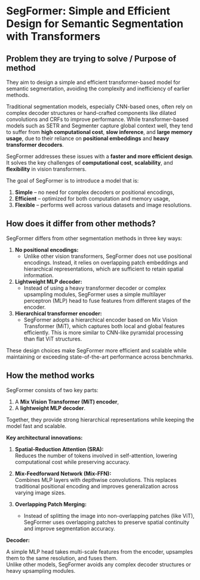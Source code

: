 # SegFormer: Simple and Efficient Design for Semantic Segmentation with Transformers 

## Problem they are trying to solve / Purpose of method

They aim to design a simple and efficient transformer-based model for semantic segmentation, avoiding the complexity and inefficiency of earlier methods.

Traditional segmentation models, especially CNN-based ones,
often rely on complex decoder structures or hand-crafted components like dilated convolutions and CRFs to improve performance.
While transformer-based models such as SETR and Segmenter capture global context well, they tend to suffer from **high computational cost**,
**slow inference**, and **large memory usage**, due to their reliance on **positional embeddings** and **heavy transformer decoders**.

SegFormer addresses these issues with a **faster and more efficient design**.  
It solves the key challenges of **computational cost**, **scalability**, and **flexibility** in vision transformers.

The goal of SegFormer is to introduce a model that is:

1. **Simple** – no need for complex decoders or positional encodings,  
2. **Efficient** – optimized for both computation and memory usage,  
3. **Flexible** – performs well across various datasets and image resolutions.

## How does it differ from other methods?

SegFormer differs from other segmentation methods in three key ways:

1.  **No positional encodings:**
    - Unlike other vision transformers, SegFormer does not use positional encodings.
    Instead, it relies on overlapping patch embeddings and hierarchical representations,
    which are sufficient to retain spatial information.
2. **Lightweight MLP decoder:**
    - Instead of using a heavy transformer decoder or complex upsampling modules,
    SegFormer uses a simple multilayer perceptron (MLP) head to fuse features from different stages of the encoder.
3.  **Hierarchical transformer encoder:**
    - SegFormer adopts a hierarchical encoder based on Mix Vision Transformer (MiT),
    which captures both local and global features efficiently.
    This is more similar to CNN-like pyramidal processing than flat ViT structures.

These design choices make SegFormer more efficient and scalable while maintaining or exceeding state-of-the-art performance across benchmarks.

## How the method works

SegFormer consists of two key parts:

1. A **Mix Vision Transformer (MiT) encoder**,  
2. A **lightweight MLP decoder**.  

Together, they provide strong hierarchical representations while keeping the model fast and scalable.

**Key architectural innovations:**

1. **Spatial-Reduction Attention (SRA):**  
   Reduces the number of tokens involved in self-attention, lowering computational cost while preserving accuracy.

2. **Mix-Feedforward Network (Mix-FFN):**  
   Combines MLP layers with depthwise convolutions. This replaces traditional positional encoding and improves generalization across varying image sizes.

3. **Overlapping Patch Merging:**  
    - Instead of splitting the image into non-overlapping patches (like ViT), SegFormer uses overlapping patches to preserve spatial continuity and improve segmentation accuracy.
  
**Decoder:**  

A simple MLP head takes multi-scale features from the encoder, upsamples them to the same resolution, and fuses them.  
Unlike other models, SegFormer avoids any complex decoder structures or heavy upsampling modules.
